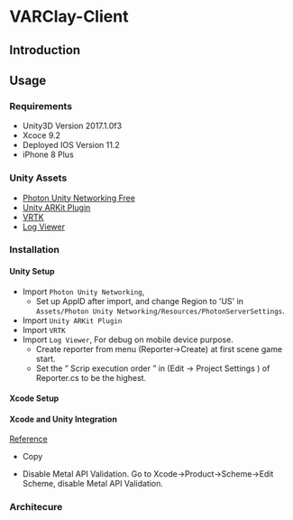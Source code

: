 # VARClay-Client

## Introduction

## Usage

### Requirements
- Unity3D Version 2017.1.0f3
- Xcoce 9.2
- Deployed IOS Version 11.2
- iPhone 8 Plus

### Unity Assets
- [Photon Unity Networking Free](https://assetstore.unity.com/packages/tools/network/photon-unity-networking-free-1786)
- [Unity ARKit Plugin](https://assetstore.unity.com/packages/essentials/tutorial-projects/unity-arkit-plugin-92515)
- [VRTK](https://assetstore.unity.com/packages/tools/vrtk-virtual-reality-toolkit-vr-toolkit-64131)
- [Log Viewer](https://assetstore.unity.com/packages/tools/log-viewer-12047)


### Installation
#### Unity Setup
- Import `Photon Unity Networking`,
    - Set up AppID after import, and change Region to 'US' in `Assets/Photon Unity Networking/Resources/PhotonServerSettings`.
- Import `Unity ARKit Plugin`
- Import `VRTK`
- Import `Log Viewer`, For debug on mobile device purpose.
  - Create reporter from menu (Reporter->Create) at first scene game start.
  - Set the ” Scrip execution order ” in (Edit -> Project Settings ) of Reporter.cs to be the highest.

#### Xcode Setup


#### Xcode and Unity Integration
[Reference](https://github.com/jiulongw/swift-unity)
- Copy 

- Disable Metal API Validation. Go to Xcode->Product->Scheme->Edit Scheme, disable Metal API Validation. 




### Architecure






